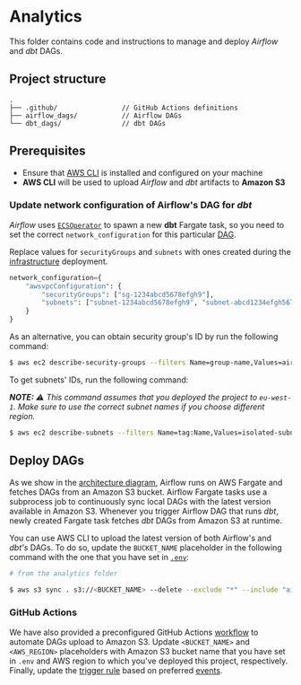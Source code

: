 # Analytics

This folder contains code and instructions to manage and deploy *Airflow* and *dbt* DAGs.

## Project structure

```
.
├── .github/                // GitHub Actions definitions
├── airflow_dags/           // Airflow DAGs
└── dbt_dags/               // dbt DAGs
```

## Prerequisites

- Ensure that [AWS CLI](https://docs.aws.amazon.com/cli/latest/userguide/install-cliv2.html) is installed and configured on your machine
- **AWS CLI** will be used to upload *Airflow* and *dbt* artifacts to **Amazon S3**

### Update network configuration of Airflow's DAG for *dbt*

*Airflow* uses [`ECSOperator`](https://airflow.apache.org/docs/stable/_api/airflow/contrib/operators/ecs_operator/index.html) to spawn a new **dbt** Fargate task, so you need to set the correct `network_configuration` for this particular [DAG](airflow_dags/redshift_transformations.py#L42-L47).

Replace values for `securityGroups` and `subnets` with ones created during the [infrastructure](../dataops-infra) deployment.

```py
network_configuration={
    "awsvpcConfiguration": {
        "securityGroups": ["sg-1234abcd5678efgh9"],
        "subnets": ["subnet-1234abcd5678efgh9", "subnet-abcd1234efgh5678j"]
    }
}
```

As an alternative, you can obtain security group's ID by run the following command:

```sh
$ aws ec2 describe-security-groups --filters Name=group-name,Values=airflow-sg-cdk --query "SecurityGroups[*].{Name:GroupName,ID:GroupId}"
```

To get subnets' IDs, run the following command:

_**NOTE:** :warning: This command assumes that you deployed the project to `eu-west-1`. Make sure to use the correct subnet names if you choose different region._
```sh
$ aws ec2 describe-subnets --filters Name=tag:Name,Values=isolated-subnet-eu-west-1a,isolated-subnet-eu-west-1b --query 'Subnets[*].SubnetId'
```

## Deploy DAGs

As we show in the [architecture diagram](../README.md), Airflow runs on AWS Fargate and fetches DAGs from an Amazon S3 bucket. Airflow Fargate tasks use a subprocess job to continuously sync local DAGs with the latest version available in Amazon S3. Whenever you trigger Airflow DAG that runs *dbt*, newly created Fargate task fetches *dbt* DAGs from Amazon S3 at runtime.

You can use AWS CLI to upload the latest version of both Airflow's and *dbt's* DAGs. To do so, update the `BUCKET_NAME` placeholder in the following command with the one that you have set in [`.env`](../dataops-infra/.env):

```sh
# from the analytics folder

$ aws s3 sync . s3://<BUCKET_NAME> --delete --exclude "*" --include "airflow_dags/*" --include "dbt_dags/*"
```

### GitHub Actions

We have also provided a preconfigured GitHub Actions [workflow](.github/workflows/aws.yml) to automate DAGs upload to Amazon S3. Update `<BUCKET_NAME>` and `<AWS_REGION>` placeholders with Amazon S3 bucket name that you have set in `.env` and AWS region to which you've deployed this project, respectively. Finally, update the [trigger rule](.github/workflows/aws.yml#L1-L6) based on preferred [events](https://docs.github.com/en/actions/reference/events-that-trigger-workflows#about-workflow-events).
